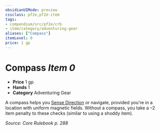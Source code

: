 ```yaml
---
obsidianUIMode: preview
cssclass: pf2e,pf2e-item
tags:
- compendium/src/pf2e/crb
- item/category/adventuring-gear
aliases: ["Compass"]
itemLevel: 0
price: 1 gp
---
```

# Compass *Item 0*  

- **Price** 1 gp
- **Hands** 1
- **Category** Adventuring Gear

A compass helps you [Sense Direction](../../../rules/actions/sense-direction.md) or navigate, provided you're in a location with uniform magnetic fields. Without a compass, you take a –2 item penalty to these checks (similar to using a shoddy item).

*Source: Core Rulebook p. 288*
